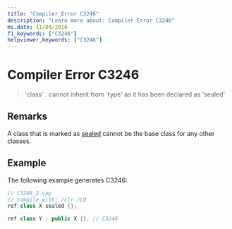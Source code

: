 ```yaml
---
title: "Compiler Error C3246"
description: "Learn more about: Compiler Error C3246"
ms.date: 11/04/2016
f1_keywords: ["C3246"]
helpviewer_keywords: ["C3246"]
---
```

# Compiler Error C3246

> 'class' : cannot inherit from 'type' as it has been declared as 'sealed'

## Remarks

A class that is marked as [sealed](../../extensions/sealed-cpp-component-extensions.md) cannot be the base class for any other classes.

## Example

The following example generates C3246:

```cpp
// C3246_2.cpp
// compile with: /clr /LD
ref class X sealed {};

ref class Y : public X {}; // C3246
```
